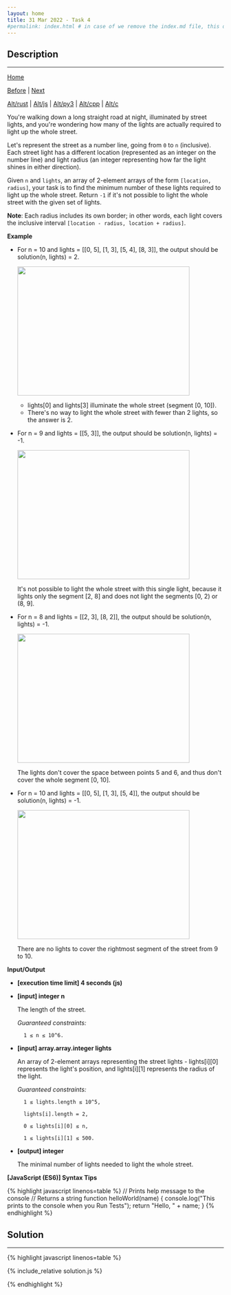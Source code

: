 ```yaml
---
layout: home
title: 31 Mar 2022 - Task 4
#permalink: index.html # in case of we remove the index.md file, this doc will be the index page
---
```


<div class="row">
<div class="columnStmt" markdown="1">

## Description
------

[Home](../README.md)

[Before](..) | [Next](..)

[Alt/rust](./Alt_rust/README.md) | [Alt/js](./Alt_js/README.html) | [Alt/py3](./Alt_py3/README.md) | [Alt/cpp](./Alt_cpp/README.md) | [Alt/c](./Alt_c/README.md)


You're walking down a long straight road at night, illuminated by street lights, and you're wondering how many of the lights are actually required to light up the whole street.

Let's represent the street as a number line, going from `0` to `n` (inclusive). Each street light has a different location (represented as an integer on the number line) and light radius (an integer representing how far the light shines in either direction).

Given `n` and `lights`, an array of 2-element arrays of the form `[location, radius]`, your task is to find the minimum number of these lights required to light up the whole street. Return `-1` if it's not possible to light the whole street with the given set of lights.

**Note**: Each radius includes its own border; in other words, each light covers the inclusive interval `[location - radius, location + radius]`.


**Example**

-   For n = 10 and lights = [[0, 5], [1, 3], [5, 4], [8, 3]], the output should be solution(n, lights) = 2.

    <p align="left" ><img src="https://codesignal.s3.amazonaws.com/tasks/streetLights/img/example1.gif?_tm=1636920985326" width="400" height="300" style="width: 400px; height: 300px;"></a></p> 

    -   lights[0] and lights[3] illuminate the whole street (segment [0, 10]).
    -   There's no way to light the whole street with fewer than 2 lights, so the answer is 2.
    
-   For n = 9 and lights = [[5, 3]], the output should be solution(n, lights) = -1.

    <p align="left" ><img src="https://codesignal.s3.amazonaws.com/tasks/streetLights/img/example2.gif?_tm=1636920985603" width="400" height="300" style="width: 400px; height: 300px;"></a></p> 

    It's not possible to light the whole street with this single light, because it lights only the segment [2, 8] and does not light the segments [0, 2) or (8, 9].

-   For n = 8 and lights = [[2, 3], [8, 2]], the output should be solution(n, lights) = -1.

    <p align="left" ><img src="https://codesignal.s3.amazonaws.com/tasks/streetLights/img/example3.gif?_tm=1636920985950" width="400" height="300" style="width: 400px; height: 300px;"></a></p> 

    The lights don't cover the space between points 5 and 6, and thus don't cover the whole segment [0, 10].

-   For n = 10 and lights = [[0, 5], [1, 3], [5, 4]], the output should be solution(n, lights) = -1.

    <p align="left" ><img src="https://codesignal.s3.amazonaws.com/tasks/streetLights/img/example4.gif?_tm=1636920986382" width="400" height="300" style="width: 400px; height: 300px;"></a></p>     

    There are no lights to cover the rightmost segment of the street from 9 to 10.

**Input/Output**

* **[execution time limit] 4 seconds (js)**

* **[input] integer n**

    The length of the street.

    *Guaranteed constraints:*

        1 ≤ n ≤ 10^6.

* **[input] array.array.integer lights**

    An array of 2-element arrays representing the street lights - lights[i][0] represents the light's position, and lights[i][1] represents the radius of the light.

    *Guaranteed constraints:*

        1 ≤ lights.length ≤ 10^5,

        lights[i].length = 2,

        0 ≤ lights[i][0] ≤ n,
        
        1 ≤ lights[i][1] ≤ 500.

* **[output] integer**

    The minimal number of lights needed to light the whole street.

**[JavaScript (ES6)] Syntax Tips**

{% highlight javascript linenos=table %}
// Prints help message to the console
// Returns a string
function helloWorld(name) {
    console.log("This prints to the console when you Run Tests");
    return "Hello, " + name;
}
{% endhighlight %}

</div>
<div class="columnSol" markdown="1">

## Solution
------

{% highlight javascript linenos=table %}

{% include_relative solution.js %}

{% endhighlight %}

</div>
</div>